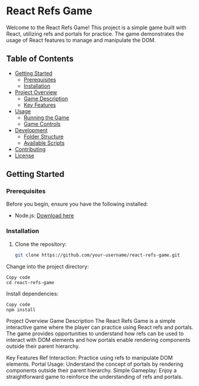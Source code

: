 # React Refs Game

Welcome to the React Refs Game! This project is a simple game built with React, utilizing refs and portals for practice. The game demonstrates the usage of React features to manage and manipulate the DOM.

## Table of Contents

- [Getting Started](#getting-started)
  - [Prerequisites](#prerequisites)
  - [Installation](#installation)
- [Project Overview](#project-overview)
  - [Game Description](#game-description)
  - [Key Features](#key-features)
- [Usage](#usage)
  - [Running the Game](#running-the-game)
  - [Game Controls](#game-controls)
- [Development](#development)
  - [Folder Structure](#folder-structure)
  - [Available Scripts](#available-scripts)
- [Contributing](#contributing)
- [License](#license)

## Getting Started

### Prerequisites

Before you begin, ensure you have the following installed:

- Node.js: [Download here](https://nodejs.org/)

### Installation

1. Clone the repository:

   ```bash
   git clone https://github.com/your-username/react-refs-game.git
   ```
Change into the project directory:

```
Copy code
cd react-refs-game
```
Install dependencies:

```
Copy code
npm install
```

Project Overview
Game Description
The React Refs Game is a simple interactive game where the player can practice using React refs and portals. The game provides opportunities to understand how refs can be used to interact with DOM elements and how portals enable rendering components outside their parent hierarchy.

Key Features
Ref Interaction: Practice using refs to manipulate DOM elements.
Portal Usage: Understand the concept of portals by rendering components outside their parent hierarchy.
Simple Gameplay: Enjoy a straightforward game to reinforce the understanding of refs and portals.







   
